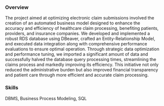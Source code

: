 ### Overview
The project aimed at optimizing electronic claim submissions involved the creation of an automated business model designed to enhance the accuracy and efficiency of healthcare claim processing, benefiting patients, providers, and insurance companies. We developed and implemented a robust RDS database using DBeaver, crafted an Entity-Relationship Model, and executed data integration along with comprehensive performance evaluations to ensure optimal operation. Through strategic data optimization and performance tuning, we imported a significant amount of data and successfully halved the database query processing times, streamlining the claims process and markedly improving its efficiency. This initiative not only reduced the administrative burden but also improved financial transparency and patient care through more efficient and accurate claim processing.

### Skills
DBMS, Business Process Modeling, SQL
